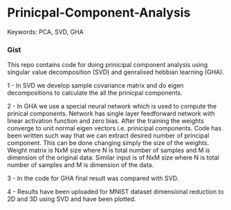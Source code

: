 # Prinicpal-Component-Analysis
Keywords: PCA, SVD, GHA 

### Gist
This repo contains code for doing prinicipal component analysis using singular value decomposition (SVD) and genralised hebbian learning (GHA). 

1 - In SVD we develop sample covariance matrix and do eigen decompositions to calculate the all the prinicpal components. 

2 - In GHA we use a special neural network which is used to compute the prinical components. Network has single layer feedforward network with linear activation function and zero bias. After the training the weights converge to unit normal eigen vectors i.e. prinicipal components. Code has been written such way that we can extract desired number of principal component. This can be done changing simply the size of the weights. Weight matrix is NxM size where N is total number of samples and M is dimension of the original data. Similar input is of NxM size where N is total number of samples and M is dimension of the data.

3 - In the code for GHA final result was compared with SVD.

4 - Results have been uploaded for MNIST dataset dimensional reduction to 2D and 3D using SVD and have been plotted. 

